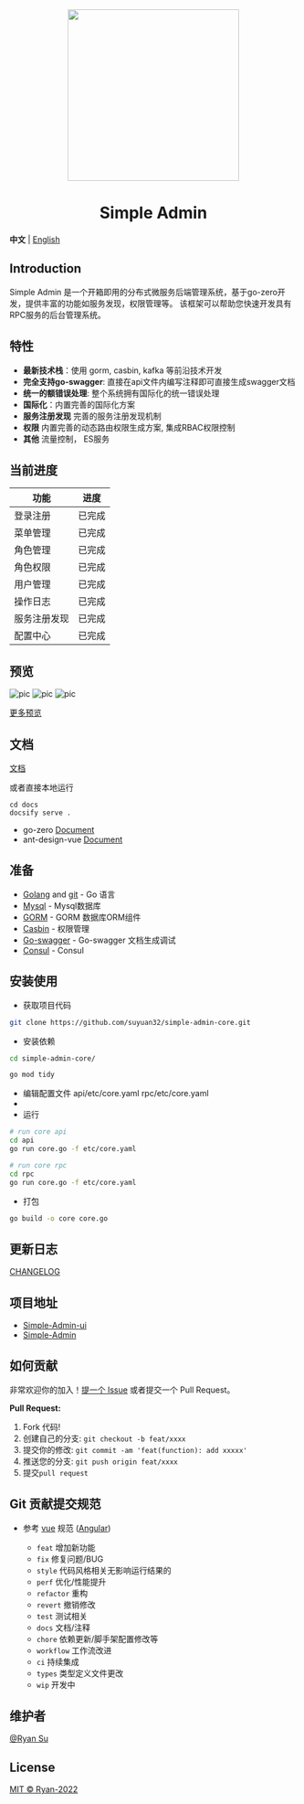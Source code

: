 <div align="center">
<img src="https://s1.imagehub.cc/images/2022/08/12/logo_512.png" width="300px" height="300px"/>
<h1>Simple Admin</h1>
</div>

**中文** | [English](./README.En.md)

## Introduction

Simple Admin 是一个开箱即用的分布式微服务后端管理系统，基于go-zero开发，提供丰富的功能如服务发现，权限管理等。
该框架可以帮助您快速开发具有RPC服务的后台管理系统。

## 特性

- **最新技术栈**：使用 gorm, casbin, kafka 等前沿技术开发
- **完全支持go-swagger**: 直接在api文件内编写注释即可直接生成swagger文档
- **统一的额错误处理**: 整个系统拥有国际化的统一错误处理
- **国际化**：内置完善的国际化方案
- **服务注册发现** 完善的服务注册发现机制
- **权限** 内置完善的动态路由权限生成方案, 集成RBAC权限控制
- **其他** 流量控制， ES服务

## 当前进度

| 功能   | 进度  |
|------|-----|
| 登录注册 | 已完成 |
| 菜单管理 | 已完成 |
| 角色管理 | 已完成 |
| 角色权限 | 已完成 |
| 用户管理 | 已完成 |
| 操作日志 | 已完成 |
| 服务注册发现 | 已完成 |
| 配置中心 | 已完成 |


## 预览

![pic](https://s1.imagehub.cc/images/2022/09/15/-2022-09-05-21-49-00.png)
![pic](https://s1.imagehub.cc/images/2022/09/15/register_zh_cn.png)
![pic](https://s1.imagehub.cc/images/2022/09/15/add_example_api_authority.png)

[更多预览](https://suyuan32.github.io/simple-admin-core/#/simple-admin/zh-cn/docs/screenshot)


## 文档

[文档](https://suyuan32.github.io/simple-admin-core/)

或者直接本地运行
```shell
cd docs
docsify serve .
```

- go-zero
  [Document](https://go-zero.dev/)
- ant-design-vue [Document](https://antdv.com/components/overview)

## 准备

- [Golang](http://go.dev/) and [git](https://git-scm.com/) - Go 语言
- [Mysql](https://www.mysql.com/) - Mysql数据库
- [GORM](https://gorm.io/) - GORM 数据库ORM组件
- [Casbin](https://casbin.org/) - 权限管理
- [Go-swagger](https://goswagger.io/) - Go-swagger 文档生成调试
- [Consul](https://www.consul.io/docs) - Consul

## 安装使用

- 获取项目代码

```bash
git clone https://github.com/suyuan32/simple-admin-core.git
```

- 安装依赖

```bash
cd simple-admin-core/

go mod tidy
```
- 编辑配置文件 api/etc/core.yaml  rpc/etc/core.yaml
- 
- 运行

```bash
# run core api
cd api 
go run core.go -f etc/core.yaml

# run core rpc
cd rpc
go run core.go -f etc/core.yaml
```

- 打包


```bash
go build -o core core.go
```


## 更新日志

[CHANGELOG](./CHANGELOG.md)

## 项目地址

- [Simple-Admin-ui](https://github.com/suyuan32/Simple-Admin-ui)
- [Simple-Admin](https://github.com/suyuan32/Simple-Admin)

## 如何贡献

非常欢迎你的加入！[提一个 Issue](https://github.com/suyuan32/Simple-Admin/issues/new/choose) 或者提交一个 Pull Request。

**Pull Request:**

1. Fork 代码!
2. 创建自己的分支: `git checkout -b feat/xxxx`
3. 提交你的修改: `git commit -am 'feat(function): add xxxxx'`
4. 推送您的分支: `git push origin feat/xxxx`
5. 提交`pull request`

## Git 贡献提交规范

- 参考 [vue](https://github.com/vuejs/vue/blob/dev/.github/COMMIT_CONVENTION.md) 规范 ([Angular](https://github.com/conventional-changelog/conventional-changelog/tree/master/packages/conventional-changelog-angular))

    - `feat` 增加新功能
    - `fix` 修复问题/BUG
    - `style` 代码风格相关无影响运行结果的
    - `perf` 优化/性能提升
    - `refactor` 重构
    - `revert` 撤销修改
    - `test` 测试相关
    - `docs` 文档/注释
    - `chore` 依赖更新/脚手架配置修改等
    - `workflow` 工作流改进
    - `ci` 持续集成
    - `types` 类型定义文件更改
    - `wip` 开发中
## 维护者

[@Ryan Su](https://github.com/suyuan32)

## License

[MIT © Ryan-2022](./LICENSE)
